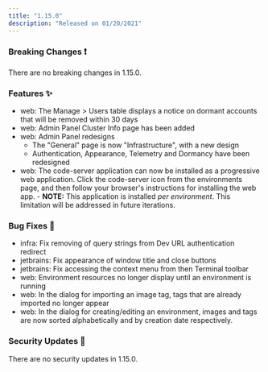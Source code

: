 ```yaml
---
title: "1.15.0"
description: "Released on 01/20/2021"
---
```


### Breaking Changes ❗

There are no breaking changes in 1.15.0.

### Features ✨

- web: The Manage > Users table displays a notice on dormant accounts that will be
  removed within 30 days
- web: Admin Panel Cluster Info page has been added
- web: Admin Panel redesigns
  - The "General" page is now "Infrastructure", with a new design
  - Authentication, Appearance, Telemetry and Dormancy have been redesigned
- web: The code-server application can now be installed as a progressive web
  application. Click the code-server icon from the environments page, and then
  follow your browser's instructions for installing the web app. - **NOTE:**
  This application is installed _per environment_. This limitation will be
  addressed in future iterations.

### Bug Fixes 🐛

- infra: Fix removing of query strings from Dev URL authentication redirect
- jetbrains: Fix appearance of window title and close buttons
- jetbrains: Fix accessing the context menu from then Terminal toolbar
- web: Environment resources no longer display until an environment is running
- web: In the dialog for importing an image tag, tags that are already imported no
  longer appear
- web: In the dialog for creating/editing an environment, images and tags are
  now sorted alphabetically and by creation date respectively.

### Security Updates 🔐

There are no security updates in 1.15.0.
